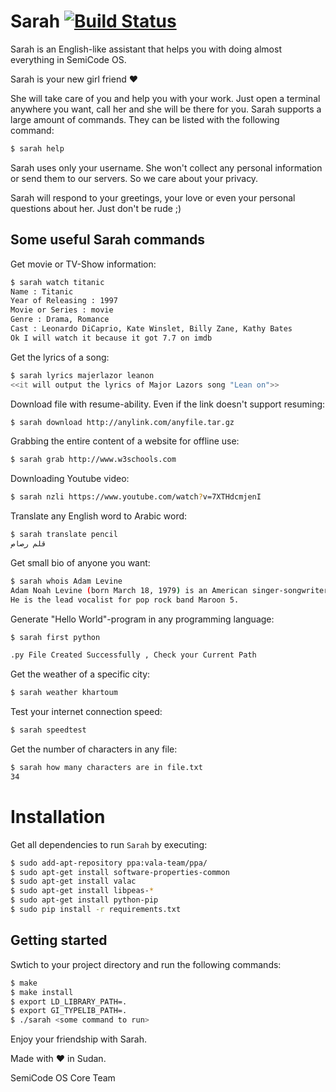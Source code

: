 # Sarah [![Build Status](https://travis-ci.org/semicode-ltd/sarah.svg?branch=master)](https://travis-ci.org/semicode-ltd/sarah)

Sarah is an English-like assistant that helps you with doing almost everything in SemiCode OS.

Sarah is your new girl friend &hearts;

She will take care of you and help you with your work. Just open a terminal anywhere you want, call her and she will be there for you. 
Sarah supports a large amount of commands. They can be listed with the following command:

```bash
$ sarah help
```

Sarah uses only your username. She won't collect any personal information or send them to our servers. So we care about your privacy.

Sarah will respond to your greetings, your love or even your personal questions about her.
Just don't be rude ;)

## Some useful Sarah commands

Get movie or TV-Show information:

```bash
$ sarah watch titanic
Name : Titanic 
Year of Releasing : 1997
Movie or Series : movie
Genre : Drama, Romance
Cast : Leonardo DiCaprio, Kate Winslet, Billy Zane, Kathy Bates
Ok I will watch it because it got 7.7 on imdb
```


Get the lyrics of a song:

```bash
$ sarah lyrics majerlazor leanon
<<it will output the lyrics of Major Lazors song "Lean on">>
```

Download file with resume-ability. Even if the link doesn't support resuming:

```bash
$ sarah download http://anylink.com/anyfile.tar.gz
```

Grabbing the entire content of a website for offline use:

```bash
$ sarah grab http://www.w3schools.com
```

Downloading Youtube video:

```bash
$ sarah nzli https://www.youtube.com/watch?v=7XTHdcmjenI
```

Translate any English word to Arabic word:

```bash
$ sarah translate pencil
قلم رصاص
```

Get small bio of anyone you want:

```bash
$ sarah whois Adam Levine
Adam Noah Levine (born March 18, 1979) is an American singer-songwriter, multi-instrumentalist, and actor.
He is the lead vocalist for pop rock band Maroon 5.
```

Generate "Hello World"-program in any programming language:

```bash
$ sarah first python

.py File Created Successfully , Check your Current Path
```

Get the weather of a specific city:

```bash
$ sarah weather khartoum
```

Test your internet connection speed:

```bash
$ sarah speedtest
```
Get the number of characters in any file:

```bash
$ sarah how many characters are in file.txt
34
```

# Installation
Get all dependencies to run `Sarah` by executing:

```bash
$ sudo add-apt-repository ppa:vala-team/ppa/
$ sudo apt-get install software-properties-common 
$ sudo apt-get install valac 
$ sudo apt-get install libpeas-*
$ sudo apt-get install python-pip
$ sudo pip install -r requirements.txt 
```
## Getting started
Swtich to your project directory and run the following commands:

```bash
$ make
$ make install
$ export LD_LIBRARY_PATH=.
$ export GI_TYPELIB_PATH=.
$ ./sarah <some command to run>
```

Enjoy your friendship with Sarah.

Made with &hearts; in Sudan.

SemiCode OS Core Team
